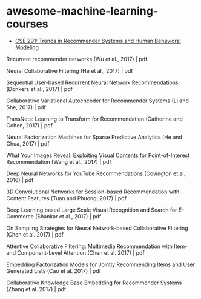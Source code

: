 # awesome-machine-learning-courses

* [CSE 291: Trends in Recommender Systems and Human Behavioral Modeling](https://cseweb.ucsd.edu/classes/fa17/cse291-b/)

Recurrent recommender networks (Wu et al., 2017) | pdf

Neural Collaborative Filtering (He et al., 2017) | pdf

Sequential User-based Recurrent Neural Network Recommendations (Donkers et al., 2017) | pdf

Collaborative Variational Autoencoder for Recommender Systems (Li and She, 2017) | pdf

TransNets: Learning to Transform for Recommendation (Catherine and Cohen, 2017) | pdf

Neural Factorization Machines for Sparse Predictive Analytics (He and Chua, 2017) | pdf

What Your Images Reveal: Exploiting Visual Contents for Point-of-Interest Recommendation (Wang et al., 2017) | pdf

Deep Neural Networks for YouTube Recommendations (Covington et al., 2016) | pdf

3D Convolutional Networks for Session-based Recommendation with Content Features (Tuan and Phuong, 2017) | pdf

Deep Learning based Large Scale Visual Recognition and Search for E-Commerce (Shankar et al., 2017) | pdf

On Sampling Strategies for Neural Network-based Collaborative Filtering (Chen et al. 2017) | pdf

Attentive Collaborative Filtering: Multimedia Recommendation with Item- and Component-Level Attention (Chen et al. 2017) | pdf

Embedding Factorization Models for Jointly Recommending Items and User Generated Lists (Cao et al. 2017) | pdf

Collaborative Knowledge Base Embedding for Recommender Systems (Zhang et al. 2017) | pdf
